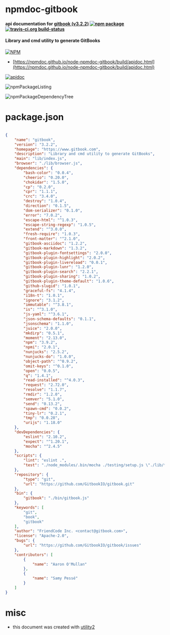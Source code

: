 # npmdoc-gitbook

#### api documentation for  [gitbook (v3.2.2)](https://www.gitbook.com)  [![npm package](https://img.shields.io/npm/v/npmdoc-gitbook.svg?style=flat-square)](https://www.npmjs.org/package/npmdoc-gitbook) [![travis-ci.org build-status](https://api.travis-ci.org/npmdoc/node-npmdoc-gitbook.svg)](https://travis-ci.org/npmdoc/node-npmdoc-gitbook)

#### Library and cmd utility to generate GitBooks

[![NPM](https://nodei.co/npm/gitbook.png?downloads=true&downloadRank=true&stars=true)](https://www.npmjs.com/package/gitbook)

- [https://npmdoc.github.io/node-npmdoc-gitbook/build/apidoc.html](https://npmdoc.github.io/node-npmdoc-gitbook/build/apidoc.html)

[![apidoc](https://npmdoc.github.io/node-npmdoc-gitbook/build/screenCapture.buildCi.browser.%252Ftmp%252Fbuild%252Fapidoc.html.png)](https://npmdoc.github.io/node-npmdoc-gitbook/build/apidoc.html)

![npmPackageListing](https://npmdoc.github.io/node-npmdoc-gitbook/build/screenCapture.npmPackageListing.svg)

![npmPackageDependencyTree](https://npmdoc.github.io/node-npmdoc-gitbook/build/screenCapture.npmPackageDependencyTree.svg)



# package.json

```json

{
    "name": "gitbook",
    "version": "3.2.2",
    "homepage": "https://www.gitbook.com",
    "description": "Library and cmd utility to generate GitBooks",
    "main": "lib/index.js",
    "browser": "./lib/browser.js",
    "dependencies": {
        "bash-color": "0.0.4",
        "cheerio": "0.20.0",
        "chokidar": "1.5.0",
        "cp": "0.2.0",
        "cpr": "1.1.1",
        "crc": "3.4.0",
        "destroy": "1.0.4",
        "direction": "0.1.5",
        "dom-serializer": "0.1.0",
        "error": "7.0.2",
        "escape-html": "^1.0.3",
        "escape-string-regexp": "1.0.5",
        "extend": "^3.0.0",
        "fresh-require": "1.0.3",
        "front-matter": "^2.1.0",
        "gitbook-asciidoc": "1.2.2",
        "gitbook-markdown": "1.3.2",
        "gitbook-plugin-fontsettings": "2.0.0",
        "gitbook-plugin-highlight": "2.0.2",
        "gitbook-plugin-livereload": "0.0.1",
        "gitbook-plugin-lunr": "1.2.0",
        "gitbook-plugin-search": "2.2.1",
        "gitbook-plugin-sharing": "1.0.2",
        "gitbook-plugin-theme-default": "1.0.6",
        "github-slugid": "1.0.1",
        "graceful-fs": "4.1.4",
        "i18n-t": "1.0.1",
        "ignore": "3.1.2",
        "immutable": "^3.8.1",
        "is": "^3.1.0",
        "js-yaml": "^3.6.1",
        "json-schema-defaults": "0.1.1",
        "jsonschema": "1.1.0",
        "juice": "2.0.0",
        "mkdirp": "0.5.1",
        "moment": "2.13.0",
        "npm": "3.9.2",
        "npmi": "2.0.1",
        "nunjucks": "2.5.2",
        "nunjucks-do": "1.0.0",
        "object-path": "^0.9.2",
        "omit-keys": "^0.1.0",
        "open": "0.0.5",
        "q": "1.4.1",
        "read-installed": "^4.0.3",
        "request": "2.72.0",
        "resolve": "1.1.7",
        "rmdir": "1.2.0",
        "semver": "5.1.0",
        "send": "0.13.2",
        "spawn-cmd": "0.0.2",
        "tiny-lr": "0.2.1",
        "tmp": "0.0.28",
        "urijs": "1.18.0"
    },
    "devDependencies": {
        "eslint": "2.10.2",
        "expect": "^1.20.1",
        "mocha": "^2.4.5"
    },
    "scripts": {
        "lint": "eslint .",
        "test": "./node_modules/.bin/mocha ./testing/setup.js \"./lib/**/*/__tests__/*.js\" --bail --reporter=list --timeout=10000"
    },
    "repository": {
        "type": "git",
        "url": "https://github.com/GitbookIO/gitbook.git"
    },
    "bin": {
        "gitbook": "./bin/gitbook.js"
    },
    "keywords": [
        "git",
        "book",
        "gitbook"
    ],
    "author": "FriendCode Inc. <contact@gitbook.com>",
    "license": "Apache-2.0",
    "bugs": {
        "url": "https://github.com/GitbookIO/gitbook/issues"
    },
    "contributors": [
        {
            "name": "Aaron O'Mullan"
        },
        {
            "name": "Samy Pessé"
        }
    ]
}
```



# misc
- this document was created with [utility2](https://github.com/kaizhu256/node-utility2)
